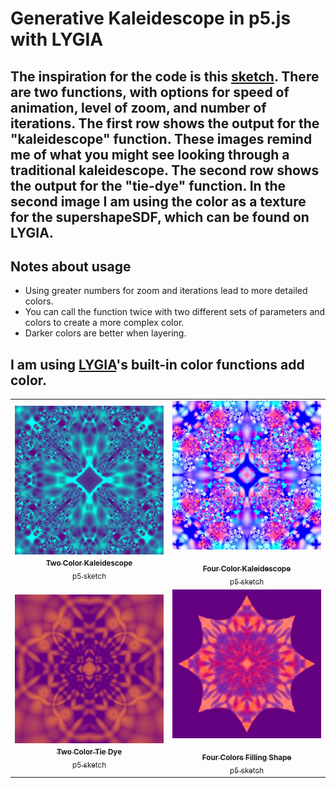 # Generative Kaleidescope in p5.js with LYGIA

## The inspiration for the code is this [sketch](https://www.shadertoy.com/view/ctByWz). There are two functions, with options for speed of animation, level of zoom, and number of iterations. The first row shows the output for the "kaleidescope" function. These images remind me of what you might see looking through a traditional kaleidescope. The second row shows the output for the "tie-dye" function. In the second image I am using the color as a texture for the supershapeSDF, which can be found on LYGIA.

## Notes about usage

- Using greater numbers for zoom and iterations lead to more detailed colors.
- You can call the function twice with two different sets of parameters and colors to create a more complex color.
- Darker colors are better when layering.

## I am using [LYGIA](https://github.com/patriciogonzalezvivo/lygia)'s built-in color functions add color.

<!-- IMAGE-LIST:START - Do not remove or modify this section -->
<!-- prettier-ignore-start -->
<!-- markdownlint-disable -->
<table>
  <tbody>
  <tr>
      <td align="center"><a href="https://editor.p5js.org/kfahn/sketches/I29DSDQOS"> <img class="img" src="assets/img1.jpg" alt="Kaleidescope" style="vertical-align:top;" width="600" /><br /><sub><b>Two Color Kaleidescope<br/></b>p5 sketch</sub></a></td>
     <td align="center"><a href=""> <img class="img" src="assets/img2.jpg" alt="Kaleidescope" style=" display: block;
    margin-left: auto;
    margin-right: auto;" width="600" /><br /><sub><b>Four Color Kaleidescope<br/></b>p5 sketch</sub></a></td>
    </tr>
    <tr>
      <td align="center"><a href="https://editor.p5js.org/kfahn/sketches/sLtJxaZXQ"> <img class="img" src="assets/tiedye1.jpg" alt="Tie Dye" style="vertical-align:top;" width="600" /><br /><sub><b>Two Color Tie Dye<br/></b>p5 sketch</sub></a></td>
     <td align="center"><a href="https://editor.p5js.org/kfahn/sketches/cas-a479b"> <img class="img" src="assets/tiedye-texture.jpg" alt="Kaleidescope as texture" style=" display: block;
    margin-left: auto;
    margin-right: auto;" width="600" /><br /><sub><b>Four Colors Filling Shape<br/></b>p5 sketch</sub></a></td>
    </tr>
  </tbody>
</table>

<!-- markdownlint-restore -->
<!-- prettier-ignore-end -->

<!-- IMAGE-LIST:END -->
